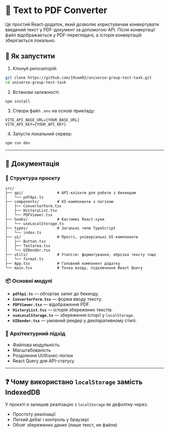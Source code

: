 # 📝 Text to PDF Converter

Це простий React-додаток, який дозволяє користувачам конвертувати введений текст у PDF-документ за допомогою API. Після конвертації файл відображається у PDF-переглядачі, а історія конвертацій зберігається локально.

## 🚀 Як запустити

1. Клонуй репозиторій:
```bash
git clone https://github.com/19sem92/universe-group-test-task.git
cd universe-group-test-task
```

2. Встанови залежності:
```bash
npm install
```

3. Створи файл `.env` на основі прикладу:
```
VITE_API_BASE_URL={YOUR_BASE_URL}
VITE_API_KEY={YOUR_API_KEY}
```

4. Запусти локальний сервер:
```bash
npm run dev
```

---

## 🧾 Документація

### 📁 Структура проєкту

```
src/
├── api/               # API-клієнти для роботи з бекендом
│   └── pdfApi.ts
├── components/        # UI-компоненти з логікою
│   ├── ConverterForm.tsx
│   ├── HistoryList.tsx
│   └── PDFViewer.tsx
├── hooks/             # Кастомні React-хуки
│   └── useLocalStorage.ts
├── types/             # Загальні типи TypeScript
│   └── index.ts
├── ui/                # Прості, універсальні UI-компоненти
│   ├── Button.tsx
│   ├── Textarea.tsx
│   └── UIRender.tsx
├── utils/             # Утиліти: форматування, обрізка тексту тощо
│   └── format.ts
├── App.tsx            # Головний компонент додатку
└── main.tsx           # Точка входу, підключення React Query
```

### 📦 Основні модулі

- **`pdfApi.ts`** — обгортає запит до бекенду.
- **`ConverterForm.tsx`** — форма вводу тексту.
- **`PDFViewer.tsx`** — відображення PDF.
- **`HistoryList.tsx`** — історія збережених текстів.
- **`useLocalStorage.ts`** — збереження історії у `localStorage`.
- **`UIRender.tsx`** — умовний рендер у декларативному стилі.

### 🧠 Архітектурний підхід

- Файлова модульність
- Масштабованість
- Розділення UI/бізнес-логіки
- React Query для API-статусу

---

## ❓ Чому використано `localStorage` замість IndexedDB

У проєкті я залишив реалізацію з `localStorage` як дефолтну через:

- Простоту реалізації
- Легкий дебаг і контроль у браузері
- Обсяг збережених даних (лише текст, не файли)
